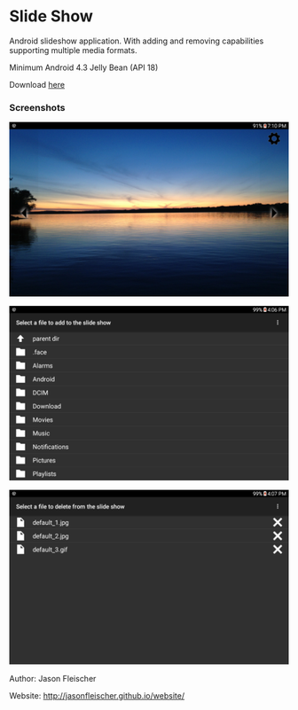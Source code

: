 # Slide Show
Android slideshow application. With adding and removing capabilities supporting multiple media formats.

Minimum Android 4.3 Jelly Bean (API 18)

Download [here](https://play.google.com/store/apps/details?id=com.jfleischer.slideshow)

### Screenshots
![main](/screenshots/main.png)

![add](/screenshots/add.png)

![remove](/screenshots/remove.png)


Author: Jason Fleischer

Website: http://jasonfleischer.github.io/website/
